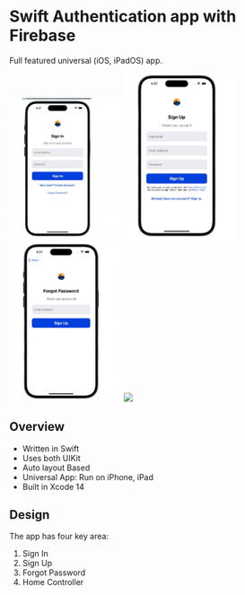 # Swift Authentication app with Firebase

Full featured universal (iOS, iPadOS) app.

<div>
    <img src="screenshots/autSS01.png" width="200" />
    <img src="screenshots/autSS02.png" width="200" />
    <img src="screenshots/autSS03.png" width="200" />
    <img src="screenshots/autSS04.png" width="200" />
</div>

## Overview
- Written in Swift
- Uses both UIKit 
- Auto layout Based
- Universal App: Run on iPhone, iPad
- Built in Xcode 14

## Design

The app has four key area:

1. Sign In 
2. Sign Up 
3. Forgot Password 
4. Home Controller


